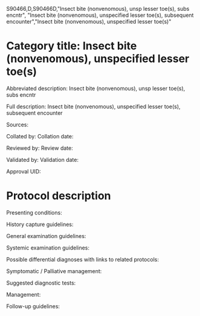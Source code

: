 S90466,D,S90466D,"Insect bite (nonvenomous), unsp lesser toe(s), subs encntr", "Insect bite (nonvenomous), unspecified lesser toe(s), subsequent encounter","Insect bite (nonvenomous), unspecified lesser toe(s)"
# Category title: Insect bite (nonvenomous), unspecified lesser toe(s)

Abbreviated description: Insect bite (nonvenomous), unsp lesser toe(s), subs encntr

Full description: Insect bite (nonvenomous), unspecified lesser toe(s), subsequent encounter

Sources:

Collated by:
Collation date:

Reviewed by:
Review date:

Validated by:
Validation date:

Approval UID:

# Protocol description

Presenting conditions:

History capture guidelines:

General examination guidelines:

Systemic examination guidelines:

Possible differential diagnoses with links to related protocols:

Symptomatic / Palliative management:

Suggested diagnostic tests:

Management:

Follow-up guidelines:
